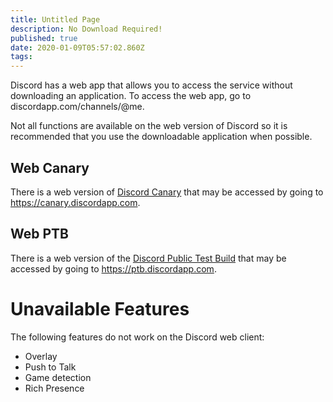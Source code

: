 ```yaml
---
title: Untitled Page
description: No Download Required!
published: true
date: 2020-01-09T05:57:02.860Z
tags: 
---
```


Discord has a web app that allows you to access the service without downloading an application. To access the web app, go to discordapp.com/channels/@me. 

Not all functions are available on the web version of Discord so it is recommended that you use the downloadable application when possible. 

## Web Canary
There is a web version of [Discord Canary](/canary) that may be accessed by going to https://canary.discordapp.com.

## Web PTB
There is a web version of the [Discord Public Test Build](/ptb) that may be accessed by going to https://ptb.discordapp.com.

# Unavailable Features
The following features do not work on the Discord web client:
* Overlay
* Push to Talk
* Game detection
* Rich Presence